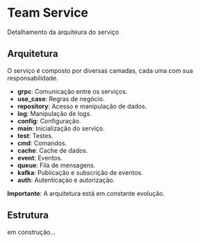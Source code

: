 # Team Service

Detalhamento da arquiteura do serviço

## Arquitetura

O serviço é composto por diversas camadas, cada uma com sua responsabilidade.

- **grpc**: Comunicação entre os serviços.
- **use_case**: Regras de negócio.
- **repository**: Acesso e manipulação de dados.
- **log**: Manipulação de logs.
- **config**: Configuração.
- **main**: Inicialização do serviço.
- **test**: Testes.
- **cmd**: Comandos.
- **cache**: Cache de dados.
- **event**: Eventos.
- **queue**: Fila de mensagens.
- **kafka**: Publicação e subscrição de eventos.
- **auth**: Autenticação e autorização.

**Importante**: A arquitetura está em constante evolução.

## Estrutura

em construção...
